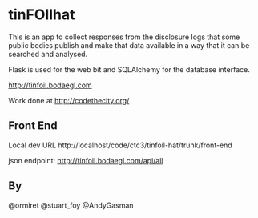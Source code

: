 # tinFOIlhat

This is an app to collect responses from the disclosure logs that some public bodies publish and make that data available in a way that it can be searched and analysed. 

Flask is used for the web bit and SQLAlchemy for the database interface. 

http://tinfoil.bodaegl.com



Work done at http://codethecity.org/

## Front End

Local dev URL http://localhost/code/ctc3/tinfoil-hat/trunk/front-end




json endpoint: http://tinfoil.bodaegl.com/api/all




## By

@ormiret
@stuart_foy
@AndyGasman











